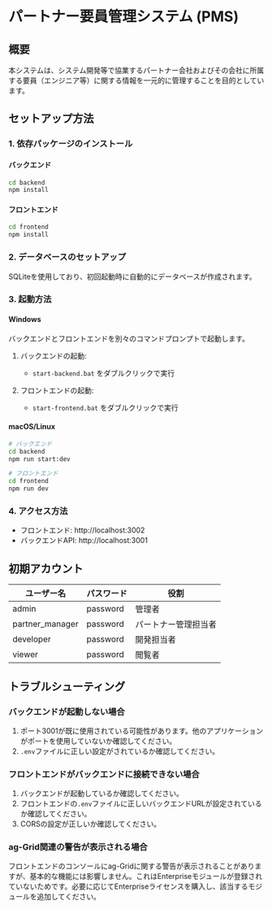 # パートナー要員管理システム (PMS)

## 概要
本システムは、システム開発等で協業するパートナー会社およびその会社に所属する要員（エンジニア等）に関する情報を一元的に管理することを目的としています。

## セットアップ方法

### 1. 依存パッケージのインストール

#### バックエンド
```bash
cd backend
npm install
```

#### フロントエンド
```bash
cd frontend
npm install
```

### 2. データベースのセットアップ
SQLiteを使用しており、初回起動時に自動的にデータベースが作成されます。

### 3. 起動方法

#### Windows
バックエンドとフロントエンドを別々のコマンドプロンプトで起動します。

1. バックエンドの起動:
   - `start-backend.bat` をダブルクリックで実行

2. フロントエンドの起動:
   - `start-frontend.bat` をダブルクリックで実行

#### macOS/Linux
```bash
# バックエンド
cd backend
npm run start:dev

# フロントエンド
cd frontend
npm run dev
```

### 4. アクセス方法
- フロントエンド: http://localhost:3002
- バックエンドAPI: http://localhost:3001

## 初期アカウント
| ユーザー名 | パスワード | 役割 |
|------------|------------|------|
| admin | password | 管理者 |
| partner_manager | password | パートナー管理担当者 |
| developer | password | 開発担当者 |
| viewer | password | 閲覧者 |

## トラブルシューティング

### バックエンドが起動しない場合
1. ポート3001が既に使用されている可能性があります。他のアプリケーションがポートを使用していないか確認してください。
2. `.env`ファイルに正しい設定がされているか確認してください。

### フロントエンドがバックエンドに接続できない場合
1. バックエンドが起動しているか確認してください。
2. フロントエンドの`.env`ファイルに正しいバックエンドURLが設定されているか確認してください。
3. CORSの設定が正しいか確認してください。

### ag-Grid関連の警告が表示される場合
フロントエンドのコンソールにag-Gridに関する警告が表示されることがありますが、基本的な機能には影響しません。これはEnterpriseモジュールが登録されていないためです。必要に応じてEnterpriseライセンスを購入し、該当するモジュールを追加してください。

